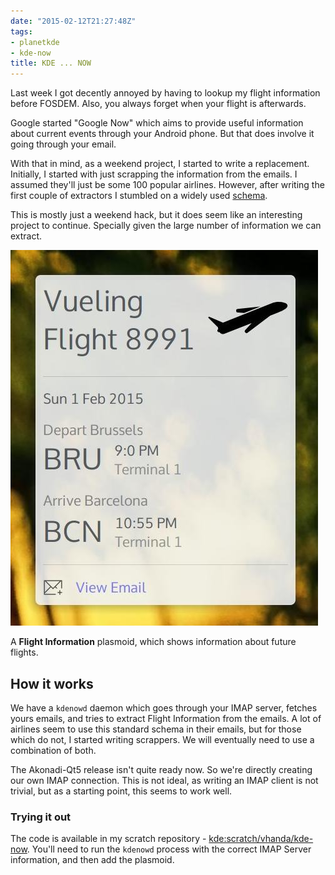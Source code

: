 ```yaml
---
date: "2015-02-12T21:27:48Z"
tags:
- planetkde
- kde-now
title: KDE ... NOW
---
```


Last week I got decently annoyed by having to lookup my flight information before FOSDEM. Also, you always forget when your flight is afterwards.

Google started "Google Now" which aims to provide useful information about current events through your Android phone. But that does involve it going through your email.

With that in mind, as a weekend project, I started to write a replacement. Initially, I started with just scrapping the information from the emails. I assumed they'll just be some 100 popular airlines. However, after writing the first couple of extractors I stumbled on a widely used [schema](https://developers.google.com/gmail/markup/reference/flight-reservation). 

This is mostly just a weekend hack, but it does seem like an interesting project to continue. Specially given the large number of information we can extract.

![](/blog/images/2015/02/12/flightinformation.jpeg)

A **Flight Information** plasmoid, which shows information about future flights.

## How it works

We have a `kdenowd` daemon which goes through your IMAP server, fetches yours emails, and tries to extract Flight Information from the emails. A lot of airlines seem to use this standard schema in their emails, but for those which do not, I started writing scrappers. We will eventually need to use a combination of both.

The Akonadi-Qt5 release isn't quite ready now. So we're directly creating our own IMAP connection. This is not ideal, as writing an IMAP client is not trivial, but as a starting point, this seems to work well.

### Trying it out

The code is available in my scratch repository - [kde:scratch/vhanda/kde-now](http://quickgit.kde.org/?p=scratch%2Fvhanda%2Fkde-now.git). You'll need to run the `kdenowd` process with the correct IMAP Server information, and then add the plasmoid.



